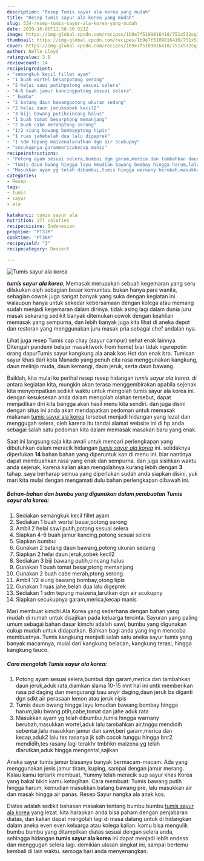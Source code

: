 ```yaml
---
description: "Resep Tumis sayur ala korea yang mudah"
title: "Resep Tumis sayur ala korea yang mudah"
slug: 534-resep-tumis-sayur-ala-korea-yang-mudah
date: 2020-10-06T11:58:50.521Z
image: https://img-global.cpcdn.com/recipes/1b9e7f5109816410/751x532cq70/tumis-sayur-ala-korea-foto-resep-utama.jpg
thumbnail: https://img-global.cpcdn.com/recipes/1b9e7f5109816410/751x532cq70/tumis-sayur-ala-korea-foto-resep-utama.jpg
cover: https://img-global.cpcdn.com/recipes/1b9e7f5109816410/751x532cq70/tumis-sayur-ala-korea-foto-resep-utama.jpg
author: Nelle Lloyd
ratingvalue: 3.8
reviewcount: 14
recipeingredient:
- "semangkuk kecil fillet ayam"
- "1 buah wortel besarpotong serong"
- "2 helai sawi putihpotong sesuai selera"
- "4-6 buah jamur kancingpotong sesuai selera"
- " bumbu"
- "2 batang daun bawangpotong ukuran sedang"
- "2 helai daun jeruksobek kecil2"
- "3 biji bawang putihcincang halus"
- "1 buah tomat besarptong memanjang"
- "2 buah cabe merahptong serong"
- "1/2 siung bawang bombayptong tipis"
- "1 ruas jahebelah dua lalu digeprek"
- "1 sdm tepung maizenalarutkan dgn air scukupny"
- "secukupnya garammericakecap manis"
recipeinstructions:
- "Potong ayam sesuai selera,bumbui dgn garam,merica dan tambahkan daun jeruk,aduk rata,diamkan slama 10-15 mnt hal ini untk memberikan rasa pd daging dan mengurangi bau anyir daging,daun jeruk bs diganti dgn sdkt air perasaan lemon atau jeruk nipis"
- "Tumis daun bwang hingga layu kmudian bawang bombay hingga harum,lalu bwang ptih,cabe,tomat dan jahe aduk rata"
- "Masukkan ayam yg telah dibumbui,tumis hingga warnany berubah,masukkan wortel,aduk lalu tambahkan air,tnggu mendidih sebentar,lalu masukkan jamur dan sawi,beri garam,merica dan kecap,aduk2 lalu tes rasanya jk sdh cocok tunggu hingga bnr2 mendidih,tes rasany lagi terakhr tmbhkn maizena yg telah dlarutkan,aduk hingga mengental,sajikan"
categories:
- Resep
tags:
- tumis
- sayur
- ala

katakunci: tumis sayur ala 
nutrition: 177 calories
recipecuisine: Indonesian
preptime: "PT37M"
cooktime: "PT36M"
recipeyield: "3"
recipecategory: Dessert

---
```



![Tumis sayur ala korea](https://img-global.cpcdn.com/recipes/1b9e7f5109816410/751x532cq70/tumis-sayur-ala-korea-foto-resep-utama.jpg)

<b><i>tumis sayur ala korea</i></b>, Memasak merupakan sebuah kegemaran yang seru dilakukan oleh sebagian besar komunitas. bukan hanya para wanita, sebagian cowok juga sangat banyak yang suka dengan kegiatan ini. walaupun hanya untuk sekedar kebersamaan dengan kolega atau memang sudah menjadi kegemaran dalam dirinya. tidak asing lagi dalam dunia juru masak sekarang sedikit banyak ditemukan cowok dengan keahlian memasak yang sempurna, dan lebih banyak juga kita lihat di aneka depot dan restoran yang menggunakan juru masak pria sebagai chef andalan nya.

Lihat juga resep Tumis cap chay (sayur campur) sehat enak lainnya. Ditengah pandemi belajar masak(work from home) biar tidak ngerepotin orang dapurTumis sayur kangkung ala anak kos Hot dan enak bro. Tumisan sayur khas dari kota Manado yang penuh cita rasa menggunakan kangkung, daun melinjo muda, daun kemangi, daun jeruk, serta daun bawang.

Baiklah, kita mulai ke perihal resep resep hidangan <i>tumis sayur ala korea</i>. di antara kegiatan kita, mungkin akan terasa menggembirakan apabila sejenak kita menyempatkan sedikit waktu untuk mengolah tumis sayur ala korea ini. dengan kesuksesan anda dalam mengolah olahan tersebut, dapat menjadikan diri kita bangga akan hasil menu kita sendiri. dan juga disini dengan situs ini anda akan mendapatkan pedoman untuk memasak makanan <u>tumis sayur ala korea</u> tersebut menjadi hidangan yang lezat dan menggugah selera, oleh karena itu tandai alamat website ini di hp anda sebagai salah satu pedoman kita dalam memasak masakan baru yang enak.


Saat ini langsung saja kita awali untuk mencari perlengkapan yang dibutuhkan dalam meracik hidangan <u><i>tumis sayur ala korea</i></u> ini. setidaknya diperlukan <b>14</b> bahan bahan yang diperuntuk kan di menu ini. biar nantinya dapat membuahkan rasa yang enak dan sempurna. dan juga sisihkan waktu anda sejenak, karena kalian akan mengolahnya kurang lebih dengan <b>3</b> tahap. saya berharap semua yang diperlukan sudah anda siapkan disini, yuk mari kita mulai dengan mengamati dulu bahan perlengkapan dibawah ini.

<!--inarticleads1-->

##### Bahan-bahan dan bumbu yang digunakan dalam pembuatan Tumis sayur ala korea:

1. Sediakan semangkuk kecil fillet ayam
1. Sediakan 1 buah wortel besar,potong serong
1. Ambil 2 helai sawi putih,potong sesuai selera
1. Siapkan 4-6 buah jamur kancing,potong sesuai selera
1. Siapkan  bumbu:
1. Gunakan 2 batang daun bawang,potong ukuran sedang
1. Siapkan 2 helai daun jeruk,sobek kecil2
1. Sediakan 3 biji bawang putih,cincang halus
1. Gunakan 1 buah tomat besar,ptong memanjang
1. Gunakan 2 buah cabe merah,ptong serong
1. Ambil 1/2 siung bawang bombay,ptong tipis
1. Gunakan 1 ruas jahe,belah dua lalu digeprek
1. Sediakan 1 sdm tepung maizena,larutkan dgn air scukupny
1. Siapkan secukupnya garam,merica,kecap manis


Mari membuat kimchi Ala Korea yang sederhana dengan bahan yang mudah di rumah untuk disajikan pada keluarga tercinta. Sayuran yang paling umum sebagai bahan dasar kimchi adalah sawi, bumbu yang digunakan cukup mudah untuk didapatkan. Bahkan bagi anda yang ingin mencoba membuatnya. Tumis kangkung menjadi salah satu aneka sayur tumis yang banyak macamnya, mulai dari kangkung belacan, kangkung terasi, hingga kangkung tauco. 

<!--inarticleads2-->

##### Cara mengolah Tumis sayur ala korea:

1. Potong ayam sesuai selera,bumbui dgn garam,merica dan tambahkan daun jeruk,aduk rata,diamkan slama 10-15 mnt hal ini untk memberikan rasa pd daging dan mengurangi bau anyir daging,daun jeruk bs diganti dgn sdkt air perasaan lemon atau jeruk nipis
1. Tumis daun bwang hingga layu kmudian bawang bombay hingga harum,lalu bwang ptih,cabe,tomat dan jahe aduk rata
1. Masukkan ayam yg telah dibumbui,tumis hingga warnany berubah,masukkan wortel,aduk lalu tambahkan air,tnggu mendidih sebentar,lalu masukkan jamur dan sawi,beri garam,merica dan kecap,aduk2 lalu tes rasanya jk sdh cocok tunggu hingga bnr2 mendidih,tes rasany lagi terakhr tmbhkn maizena yg telah dlarutkan,aduk hingga mengental,sajikan


Aneka sayur tumis jamur biasanya banyak bermacam-macam. Ada yang menggunakan jenis jamur tiram, kuping, sampai dengan jamur merang. Kalau kamu tertarik membuat, Yummy telah meracik sup sayur khas Korea yang bakal bikin kamu ketagihan. Cara membuat: Tumis bawang putih hingga harum, kemudian masukkan batang bawang pre, lalu masukkan air dan masak hingga air panas. Resep Sayur nangka ala anak kos. 

Diatas adalah sedikit bahasan masakan tentang bumbu bumbu <u>tumis sayur ala korea</u> yang lezat. kita harapkan anda bisa paham dengan penjabaran diatas, dan kalian dapat mengolah lagi di masa datang untuk di hidangkan dalam aneka even even keluarga atau kolega kalian. kamu bisa mengulik bumbu bumbu yang ditampilkan diatas sesuai dengan selera anda, sehingga hidangan <b>tumis sayur ala korea</b> ini dapat menjadi lebih endess dan menggugah selera lagi. demikian ulasan singkat ini, sampai bertemu kembali di lain waktu. semoga hari anda menyenangkan.
